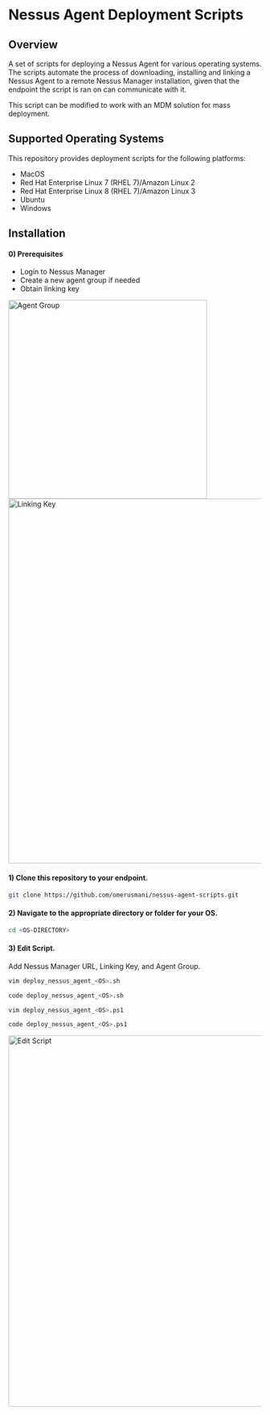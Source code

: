 # Nessus Agent Deployment Scripts

## Overview

A set of scripts for deploying a Nessus Agent for various operating systems. The scripts automate the process of downloading, installing and linking a Nessus Agent to a remote Nessus Manager installation, given that the endpoint the script is ran on can communicate with it. 

This script can be modified to work with an MDM solution for mass deployment. 

## Supported Operating Systems

This repository provides deployment scripts for the following platforms:

* MacOS
* Red Hat Enterprise Linux 7 (RHEL 7)/Amazon Linux 2 
* Red Hat Enterprise Linux 8 (RHEL 7)/Amazon Linux 3 
* Ubuntu 
* Windows 

## Installation

#### 0) Prerequisites

* Login to Nessus Manager
* Create a new agent group if needed
* Obtain linking key

<img width="395" alt="Agent Group" src="https://github.com/user-attachments/assets/9c1ae49a-e2c3-4f67-9a6a-31bbfa3abb83">

<img width="725" alt="Linking Key" src="https://github.com/user-attachments/assets/26c8ddaa-eb3f-46b5-8ab7-281ebb2ac31e">


#### 1) Clone this repository to your endpoint.
```bash
git clone https://github.com/omerusmani/nessus-agent-scripts.git
```


#### 2) Navigate to the appropriate directory or folder for your OS.
```bash
cd <OS-DIRECTORY>
```


#### 3) Edit Script.
Add Nessus Manager URL, Linking Key, and Agent Group.

```bash
vim deploy_nessus_agent_<OS>.sh
```
```bash
code deploy_nessus_agent_<OS>.sh
```

```bash
vim deploy_nessus_agent_<OS>.ps1
```
```bash
code deploy_nessus_agent_<OS>.ps1
```

<img width="738" alt="Edit Script" src="https://github.com/user-attachments/assets/cee24e6b-27fc-4a9f-8fb6-95c45447adad">
